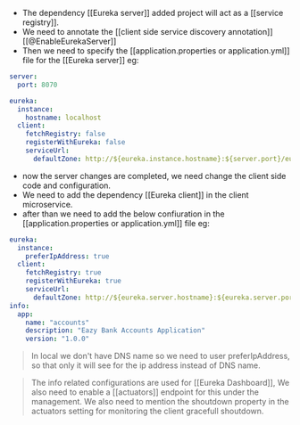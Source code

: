 - The dependency [[Eureka server]] added project will act as a [[service registry]].
- We need to annotate the [[client side service discovery annotation]] [[@EnableEurekaServer]]
- Then we need to specify the [[application.properties or application.yml]] file for the [[Eureka server]]
eg:
```yaml
server:
  port: 8070

eureka:
  instance:
    hostname: localhost
  client:
    fetchRegistry: false
    registerWithEureka: false
    serviceUrl:
      defaultZone: http://${eureka.instance.hostname}:${server.port}/eureka/
```

- now the server changes are completed, we need change the client side code and configuration.
- We need to add the dependency [[Eureka client]] in the client microservice.
- after than we need to add the below confiuration in the [[application.properties or application.yml]] file
eg: 
```yaml
eureka:
  instance:
    preferIpAddress: true
  client:
    fetchRegistry: true
    registerWithEureka: true
    serviceUrl:
      defaultZone: http://${eureka.server.hostname}:${eureka.server.port}/eureka/
info:
  app:
    name: "accounts"
    description: "Eazy Bank Accounts Application"
    version: "1.0.0"
```

>In local we don't have DNS name so we need to user preferIpAddress, so that only it will see for the ip address instead of DNS name.

>The info related configurations are used for [[Eureka Dashboard]], We also need to enable a [[actuators]] endpoint for this under the management. We also need to mention the shoutdown property in the actuators setting for monitoring the client gracefull shoutdown.